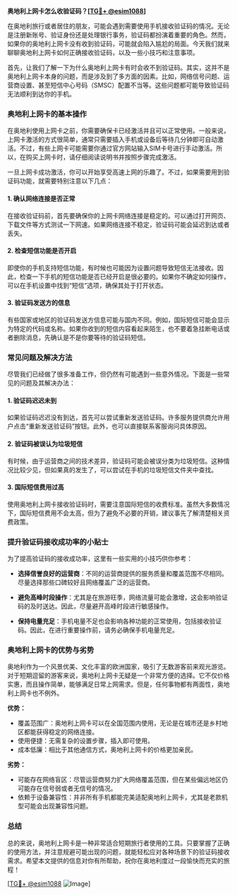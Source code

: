 **奥地利上网卡怎么收验证码？[[TG💪+ @esim1088](https://t.me/s/esim1088)]**

在奥地利旅行或者居住的朋友，可能会遇到需要使用手机接收验证码的情况。无论是注册新账号、验证身份还是处理银行事务，验证码都扮演着重要的角色。然而，如果你的奥地利上网卡没有收到验证码，可能就会陷入尴尬的局面。今天我们就来聊聊奥地利上网卡如何正确接收验证码，以及一些小技巧和注意事项。

首先，让我们了解一下为什么奥地利上网卡有时会收不到验证码。其实，这并不是奥地利上网卡本身的问题，而是涉及到了多方面的因素。比如，网络信号问题、运营商设置、甚至短信中心号码（SMSC）配置不当等。这些问题都可能导致验证码无法顺利到达你的手机。

### **奥地利上网卡的基本操作**

在奥地利使用上网卡之前，你需要确保卡已经激活并且可以正常使用。一般来说，上网卡激活的方式很简单，通常只需要插入手机或设备后等待几分钟即可自动激活。不过，有些上网卡可能需要你通过官方网站输入SIM卡号进行手动激活。所以，在购买上网卡时，请仔细阅读说明书并按照步骤完成激活。

一旦上网卡成功激活，你可以开始享受高速上网的乐趣了。不过，如果需要用到验证码功能，就需要特别注意以下几点：

#### **1. 确认网络连接是否正常**
在接收验证码前，首先要确保你的上网卡网络连接是稳定的。可以通过打开网页、下载文件等方式测试一下网速。如果网络连接不稳定，验证码可能会延迟到达或者丢失。

#### **2. 检查短信功能是否开启**
即使你的手机支持短信功能，有时候也可能因为设置问题导致短信无法接收。因此，检查一下手机的短信功能是否已经开启是很必要的。如果你不确定如何操作，可以在手机设置中找到“短信”选项，确保其处于打开状态。

#### **3. 验证码发送方的信息**
有些国家或地区的验证码发送方信息可能与国内不同。例如，国际短信可能会显示为特定的代码或名称。如果你收到的短信内容看起来陌生，也不要着急挂断电话或者删除消息，先确认是不是你要等待的验证码短信。

### **常见问题及解决方法**

尽管我们已经做了很多准备工作，但仍然有可能遇到一些意外情况。下面是一些常见的问题及其解决办法：

#### **1. 验证码迟迟未到**
如果验证码迟迟没有到达，首先可以尝试重新发送验证码。许多服务提供商允许用户点击“重新发送验证码”按钮。此外，也可以直接联系客服询问具体原因。

#### **2. 验证码被误认为垃圾短信**
有时候，由于运营商之间的技术差异，验证码可能会被误分类为垃圾短信。这种情况比较少见，但如果真的发生了，可以尝试在手机的垃圾短信文件夹中查找。

#### **3. 国际短信费用过高**
使用奥地利上网卡接收验证码时，需要注意国际短信的收费标准。虽然大多数情况下，国际短信费用不会太高，但为了避免不必要的开销，建议事先了解清楚相关资费政策。

### **提升验证码接收成功率的小贴士**

为了提高验证码的接收成功率，这里有一些实用的小技巧供你参考：

- **选择信誉良好的运营商**：不同的运营商提供的服务质量和覆盖范围不尽相同。尽量选择那些口碑较好且网络覆盖广泛的运营商。
  
- **避免高峰时段操作**：尤其是在旅游旺季，网络流量可能会激增，这会影响验证码的及时送达。因此，尽量避开高峰时段进行敏感操作。

- **保持电量充足**：手机电量不足也会影响各种功能的正常使用，包括接收验证码。因此，在进行重要操作前，请务必确保手机电量充足。

### **奥地利上网卡的优势与劣势**

奥地利作为一个风景优美、文化丰富的欧洲国家，吸引了无数游客前来观光游览。对于短期逗留的游客来说，奥地利上网卡无疑是一个非常方便的选择。它不仅价格实惠，而且操作简单，能够满足日常上网需求。但是，任何事物都有两面性，奥地利上网卡也不例外。

**优势：**
- 覆盖范围广：奥地利上网卡可以在全国范围内使用，无论是在城市还是乡村地区都能获得稳定的网络连接。
- 使用便捷：无需复杂的设置步骤，插入即可使用。
- 成本低廉：相比于其他通信方式，奥地利上网卡的价格更加亲民。

**劣势：**
- 可能存在网络盲区：尽管运营商努力扩大网络覆盖范围，但在某些偏远地区仍可能存在信号弱或者无信号的情况。
- 依赖于设备兼容性：并非所有手机都能完美适配奥地利上网卡，尤其是老款机型可能会出现兼容性问题。

### **总结**

总的来说，奥地利上网卡是一种非常适合短期旅行者使用的工具。只要掌握了正确的使用方法，并注意规避可能出现的问题，就能轻松应对各种场景下的验证码接收需求。希望本文提供的信息对你有所帮助，祝你在奥地利度过一段愉快而充实的旅程！

[[TG💪+ @esim1088](https://t.me/s/esim1088) ![Image](https://i.postimg.cc/4NQfJmqS/Snipaste-2025-05-13-00-14-12.png)]